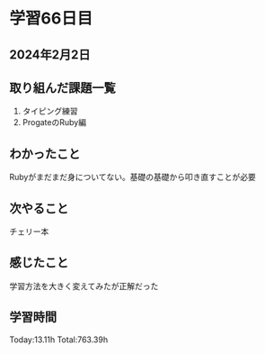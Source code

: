 # 学習66日目
## 2024年2月2日
## 取り組んだ課題一覧
1. タイピング練習
5. ProgateのRuby編 
## わかったこと
Rubyがまだまだ身についてない。基礎の基礎から叩き直すことが必要
## 次やること
チェリー本
## 感じたこと
学習方法を大きく変えてみたが正解だった
## 学習時間
 Today:13.11h
 Total:763.39h
